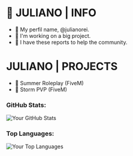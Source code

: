# 📖 JULIANO | INFO

- 📄 My perfil name, @julianorei.
- 📄 I'm working on a big project.
- 📄 I have these reports to help the community.

# JULIANO | PROJECTS

- 🌴 Summer Roleplay (FiveM)
- 🔫 Storm PVP (FiveM)

### GitHub Stats:
![Your GitHub Stats](https://github-readme-stats.vercel.app/api?username=julianorei&show_icons=true&theme=dark)

### Top Languages:
![Your Top Languages](https://github-readme-stats.vercel.app/api/top-langs/?username=julianorei&layout=compact&theme=dark)
